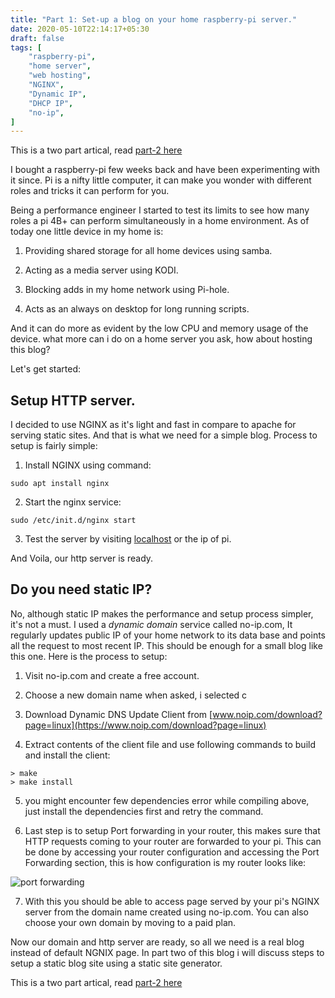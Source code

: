 ```yaml
---
title: "Part 1: Set-up a blog on your home raspberry-pi server."
date: 2020-05-10T22:14:17+05:30
draft: false
tags: [
    "raspberry-pi",
    "home server",
    "web hosting",
    "NGINX",
    "Dynamic IP",
    "DHCP IP",
    "no-ip",
]
---
```


This is a two part artical, read [part-2 here](/posts/hugo-static-site-on-pi/)


I bought a raspberry-pi few weeks back and have been experimenting with it since. Pi is a nifty little computer, it can make you wonder with different roles and tricks it can perform for you. 

Being a performance engineer I started to test its limits to see how many roles a pi 4B+ can perform simultaneously in a home 
environment. As of today one little device in my home is:

1. Providing shared storage for all home devices using samba.

2. Acting as a media server using KODI.

3. Blocking adds in my home network using Pi-hole.

4. Acts as an always on desktop for long running scripts.

And it can do more as evident by the low CPU and memory usage of the device. what more can i do on a home server you ask, how about hosting this blog?

Let's get started:

## Setup HTTP server.

I decided to use NGINX as it's light and fast in compare to apache for serving static sites. And that is what we need for a simple blog. Process to setup is fairly simple:

1.  Install NGINX using command:
```
sudo apt install nginx
```
2. Start the nginx service:
```
sudo /etc/init.d/nginx start
```
3. Test the server by visiting [localhost](http://localhost) or the ip of pi.

And Voila, our http server is ready.

## Do you need static IP?

No, although static IP makes the performance and setup process simpler, it's not a must. I used a *dynamic domain* service called no-ip.com, It regularly updates public IP of your home network to its data base and points all the request to most recent IP. This should be enough for a small blog like this one. Here is the process to setup:

1. Visit no-ip.com and create a free account.

2. Choose a new domain name when asked, i selected c

3. Download Dynamic DNS Update Client from [www.noip.com/download?page=linux](https://www.noip.com/download?page=linux)

4. Extract contents of the client file and use following commands to build and install the client:
```
> make
> make install
```

5. you might encounter few dependencies error while compiling above, just install the dependencies first and retry the command.

6. Last step is to setup Port forwarding in your router, this makes sure that HTTP requests coming to your router are forwarded to your pi. This can be done by accessing your router configuration and accessing the Port Forwarding section, this is how configuration is my router looks like:


![port forwarding](/img/port_forwarding.png)


7. With this you should be able to access page served by your pi's NGINX server from the domain name created using no-ip.com. You can also choose your own domain by moving to a paid plan.

Now our domain and http server are ready, so all we need is a real blog instead of default NGNIX page. In part two of this blog i will discuss steps to setup a static blog site using a static site generator.

This is a two part artical, read [part-2 here](/posts/hugo-static-site-on-pi/)
